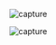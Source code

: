 ![capture](https://github.com/user-attachments/assets/b24b4e5a-b64e-4a7d-b7f5-aa1b46e22f18)





![capture](https://github.com/user-attachments/assets/9ccac8d5-6b1a-436b-b747-be49db8ca02e)
